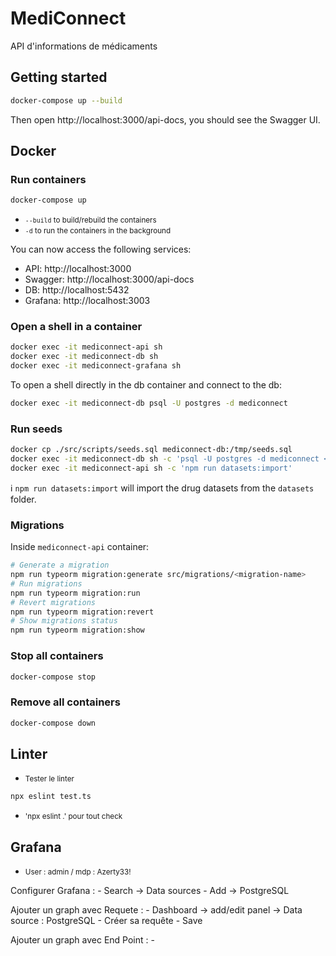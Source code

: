 # MediConnect

API d'informations de médicaments

## Getting started

```sh
docker-compose up --build
```

Then open http://localhost:3000/api-docs, you should see the Swagger UI.

## Docker

### Run containers

```sh
docker-compose up
```

- <small>`--build` to build/rebuild the containers</small>
- <small>`-d` to run the containers in the background</small>

You can now access the following services:

- API: http://localhost:3000
- Swagger: http://localhost:3000/api-docs
- DB: http://localhost:5432
- Grafana: http://localhost:3003

### Open a shell in a container

```sh
docker exec -it mediconnect-api sh
docker exec -it mediconnect-db sh
docker exec -it mediconnect-grafana sh
```

To open a shell directly in the db container and connect to the db:

```sh
docker exec -it mediconnect-db psql -U postgres -d mediconnect
```

### Run seeds

```sh
docker cp ./src/scripts/seeds.sql mediconnect-db:/tmp/seeds.sql
docker exec -it mediconnect-db sh -c 'psql -U postgres -d mediconnect < /tmp/seeds.sql'
docker exec -it mediconnect-api sh -c 'npm run datasets:import'
```
ℹ️ `npm run datasets:import` will import the drug datasets from the `datasets` folder.

### Migrations
Inside `mediconnect-api` container:

```sh
# Generate a migration
npm run typeorm migration:generate src/migrations/<migration-name>
# Run migrations
npm run typeorm migration:run
# Revert migrations
npm run typeorm migration:revert
# Show migrations status
npm run typeorm migration:show
```

### Stop all containers

```sh
docker-compose stop
```

### Remove all containers

```sh
docker-compose down
```

## Linter

- <small>Tester le linter</small>

```sh
npx eslint test.ts
```

- <small> 'npx eslint .' pour tout check</small>

## Grafana

- <small>User : admin  / mdp : Azerty33!</small>

Configurer Grafana :
    - Search -> Data sources
    - Add -> PostgreSQL

Ajouter un graph avec Requete : 
    - Dashboard -> add/edit panel -> Data source : PostgreSQL
    - Créer sa requête
    - Save

Ajouter un graph avec End Point :
    -
